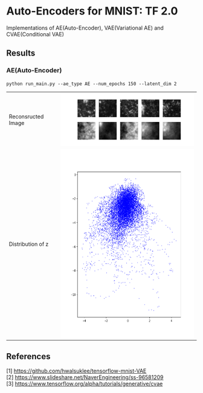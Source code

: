 # Auto-Encoders for MNIST: TF 2.0
Implementations of AE(Auto-Encoder), VAE(Variational AE) and CVAE(Conditional VAE)

## Results

### AE(Auto-Encoder)

```
python run_main.py --ae_type AE --num_epochs 150 --latent_dim 2
```

<table>
<tr>
<td>Reconsructed Image</td>
<td><img src='results/AE_reconstruction.png'></td>
</tr>
<tr>
<td>Distribution of z</td>
<td><img src='results/AE_distribution.png' height=500></td>
</tr>
</table>

## References
[1] https://github.com/hwalsuklee/tensorflow-mnist-VAE  
[2] https://www.slideshare.net/NaverEngineering/ss-96581209  
[3] https://www.tensorflow.org/alpha/tutorials/generative/cvae  
